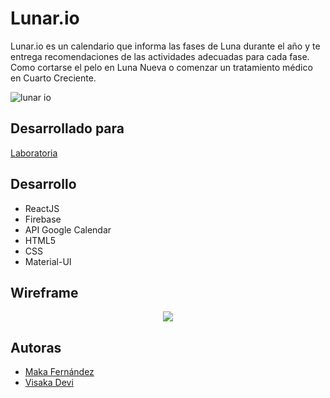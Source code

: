 # Lunar.io
Lunar.io es un calendario que informa las fases de Luna durante el año y te entrega recomendaciones de las actividades adecuadas para cada fase. Como cortarse el pelo en Luna Nueva o comenzar un tratamiento médico en Cuarto Creciente.

![lunar io](https://user-images.githubusercontent.com/20823643/37866333-11051030-2f68-11e8-8f38-739bff292c66.png)

## Desarrollado para
[Laboratoria](https://laboratoria.la)

## Desarrollo
- ReactJS
- Firebase
- API Google Calendar
- HTML5
- CSS
- Material-UI

## Wireframe
<div align="center">
  <img src="https://github.com/missmakita/lunar.io/blob/master/src/images/wireframe.png">
</div>

## Autoras
- [Maka Fernández](https://github.com/makafernandez)
- [Visaka Devi](https://github.com/visedi)
